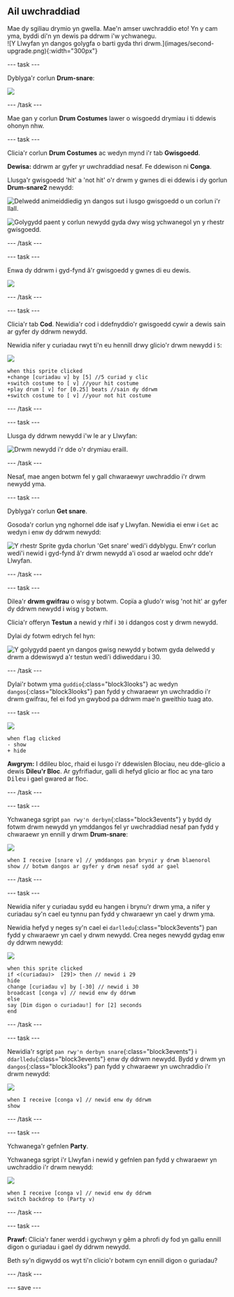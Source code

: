 ## Ail uwchraddiad

<div style="display: flex; flex-wrap: wrap">
<div style="flex-basis: 200px; flex-grow: 1; margin-right: 15px;">
Mae dy sgiliau drymio yn gwella. Mae'n amser uwchraddio eto! Yn y cam yma, byddi di'n yn dewis pa ddrwm i'w ychwanegu.
</div>
<div>
![Y Llwyfan yn dangos golygfa o barti gyda thri drwm.](images/second-upgrade.png){:width="300px"}
</div>
</div>

--- task ---

Dyblyga'r corlun **Drum-snare**:

![](images/duplicate-snare-drum.png)

--- /task ---

Mae gan y corlun **Drum Costumes** lawer o wisgoedd drymiau i ti ddewis ohonyn nhw.

--- task ---

Clicia'r corlun **Drum Costumes** ac wedyn mynd i'r tab **Gwisgoedd**.

**Dewisa:** ddrwm ar gyfer yr uwchraddiad nesaf. Fe ddewison ni **Conga**.

Llusga'r gwisgoedd 'hit' a 'not hit' o'r drwm y gwnes di ei ddewis i dy gorlun **Drum-snare2** newydd:

![Delwedd animeiddiedig yn dangos sut i lusgo gwisgoedd o un corlun i'r llall.](images/drag-costumes.gif)

![Golygydd paent y corlun newydd gyda dwy wisg ychwanegol yn y rhestr gwisgoedd.](images/drum-3-costumes.png)

--- /task ---

--- task ---

Enwa dy ddrwm i gyd-fynd â'r gwisgoedd y gwnes di eu dewis.

![](images/drum-3-named.png)

--- /task ---

--- task ---

Clicia'r tab **Cod**. Newidia'r cod i ddefnyddio'r gwisgoedd cywir a dewis sain ar gyfer dy ddrwm newydd.

Newidia nifer y curiadau rwyt ti'n eu hennill drwy glicio'r drwm newydd i `5`:

![](images/drum-3-icon.png)

```blocks3
when this sprite clicked
+change [curiadau v] by [5] //5 curiad y clic
+switch costume to [ v] //your hit costume
+play drum [ v] for [0.25] beats //sain dy ddrwm
+switch costume to [ v] //your not hit costume
```

--- /task ---

--- task ---

Llusga dy ddrwm newydd i'w le ar y Llwyfan:

![Drwm newydd i'r dde o'r drymiau eraill.](images/drum-3-positioned.png)

--- /task ---

Nesaf, mae angen botwm fel y gall chwaraewyr uwchraddio i'r drwm newydd yma.

--- task ---

Dyblyga'r corlun **Get snare**.

Gosoda'r corlun yng nghornel dde isaf y Llwyfan. Newidia ei enw i `Get` ac wedyn i enw dy ddrwm newydd:

![Y rhestr Sprite gyda chorlun 'Get snare' wedi'i ddyblygu. Enw'r corlun wedi'i newid i gyd-fynd â'r drwm newydd a'i osod ar waelod ochr dde'r Llwyfan.](images/get-drum-3.png)

--- /task ---

--- task ---

Dilea'r **drwm gwifrau** o wisg y botwm. Copïa a gludo'r wisg 'not hit' ar gyfer dy ddrwm newydd i wisg y botwm.

Clicia'r offeryn **Testun** a newid y rhif i `30` i ddangos cost y drwm newydd.

Dylai dy fotwm edrych fel hyn:

![Y golygydd paent yn dangos gwisg newydd y botwm gyda delwedd y drwm a ddewiswyd a'r testun wedi'i ddiweddaru i 30.](images/get-drum-copy.png)

--- /task ---


Dylai'r botwm yma `guddio`{:class="block3looks"} ac wedyn `dangos`{:class="block3looks"} pan fydd y chwaraewr yn uwchraddio i'r drwm gwifrau, fel ei fod yn gwybod pa ddrwm mae'n gweithio tuag ato.

--- task ---

![](images/get-drum-3-icon.png)

```blocks3
when flag clicked
- show
+ hide
```

**Awgrym:** I ddileu bloc, rhaid ei lusgo i'r ddewislen Blociau, neu dde-glicio a dewis **Dileu'r Bloc**. Ar gyfrifiadur, galli di hefyd glicio ar floc ac yna taro <kbd>Dileu</kbd> i gael gwared ar floc.

--- /task ---

--- task ---

Ychwanega sgript `pan rwy'n derbyn`{:class="block3events"} y bydd dy fotwm drwm newydd yn ymddangos fel yr uwchraddiad nesaf pan fydd y chwaraewr yn ennill y drwm **Drum-snare**:

![](images/get-drum-3-icon.png)

```blocks3
when I receive [snare v] // ymddangos pan brynir y drwm blaenorol
show // botwm dangos ar gyfer y drwm nesaf sydd ar gael
```

--- /task ---

--- task ---

Newidia nifer y curiadau sydd eu hangen i brynu'r drwm yma, a nifer y curiadau sy'n cael eu tynnu pan fydd y chwaraewr yn cael y drwm yma.

Newidia hefyd y neges sy'n cael ei `darlledu`{:class="block3events"} pan fydd y chwaraewr yn cael y drwm newydd. Crea neges newydd gydag enw dy ddrwm newydd:

![](images/get-drum-3-icon.png)

```blocks3
when this sprite clicked
if <(curiadau)>  [29]> then // newid i 29
hide
change [curiadau v] by [-30] // newid i 30
broadcast [conga v] // newid enw dy ddrwm
else
say [Dim digon o curiadau!] for [2] seconds 
end
```

--- /task ---

--- task ---

Newidia'r sgript `pan rwy'n derbyn snare`{:class="block3events"} i `ddarlledu`{:class="block3events"} enw dy ddrwm newydd. Bydd y drwm yn `dangos`{:class="block3looks"} pan fydd y chwaraewr yn uwchraddio i'r drwm newydd:

![](images/drum-3-icon.png)

```blocks3
when I receive [conga v] // newid enw dy ddrwm
show
```

--- /task ---

--- task ---

Ychwanega'r gefnlen **Party**.

Ychwanega sgript i'r Llwyfan i newid y gefnlen pan fydd y chwaraewr yn uwchraddio i'r drwm newydd:

![](images/stage-icon.png)

```blocks3
when I receive [conga v] // newid enw dy ddrwm
switch backdrop to (Party v)
```

--- /task ---

--- task ---

**Prawf:** Clicia'r faner werdd i gychwyn y gêm a phrofi dy fod yn gallu ennill digon o guriadau i gael dy ddrwm newydd.

Beth sy'n digwydd os wyt ti'n clicio'r botwm cyn ennill digon o guriadau?

--- /task ---

--- save ---
